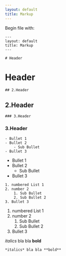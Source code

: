 ```yaml
---
layout: default
title: Markup
---
```

Begin file with:
```
---
layout: default
title: Markup
---
```
```
# Header
```
# Header
```
## 2.Header
```
## 2.Header
```
### 3.Header
```
### 3.Header
```
- Bullet 1
- Bullet 2
    - Sub Bullet
- Bullet 3
```
- Bullet 1
- Bullet 2
    - Sub Bullet
- Bullet 3

```
1. numbered List 1
2. number 2
    1. Sub Bullet
    2. Sub Bullet 2
3. Bullet 3
```
1. numbered List 1
2. number 2
    1. Sub Bullet
    2. Sub Bullet 2
3. Bullet 3

*italics* bla bla **bold**
```
*italics* bla bla **bold**
```
